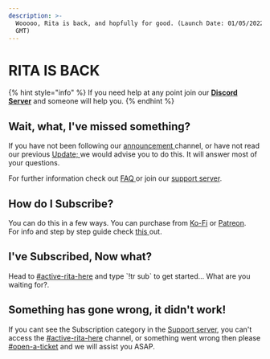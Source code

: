 ```yaml
---
description: >-
  Wooooo, Rita is back, and hopfully for good. (Launch Date: 01/05/2022 00:00
  GMT)
---
```


# RITA IS BACK

{% hint style="info" %}
If you need help at any point join our [**Discord Server**](https://discord.gg/mgNR64R) and someone will help you.
{% endhint %}

## Wait, what, I've missed something?

If you have not been following our [announcement ](https://discord.com/channels/545787876105912341/823382400024444958)channel, or have not read our previous [Update; ](rita-update.md)we would advise you to do this. It will answer most of your questions.

For further information check out [FAQ ](../misc/faq.md)or join our [support server](https://discord.com/invite/mgNR64R).&#x20;

## How do I Subscribe?

You can do this in a few ways. You can purchase from [Ko-Fi](https://ko-fi.com/ritabot) or [Patreon](https://www.patreon.com/RitaBotProject).\
For info and step by step guide check [this ](../premium/how-to-subscribe/)out.

## I've Subscribed, Now what?

Head to [#active-rita-here](https://discord.com/channels/545787876105912341/966809948812116068) and type \`!tr sub\` to get started... What are you waiting for?.

## Something has gone wrong, it didn't work!

If you cant see the Subscription category in the [Support server](https://discord.com/invite/mgNR64R), you can't access the [#active-rita-here](https://discord.com/channels/545787876105912341/966809948812116068) channel, or something went wrong then please [#open-a-ticket](https://discord.com/channels/545787876105912341/928800906147942470) and we will assist you ASAP.
